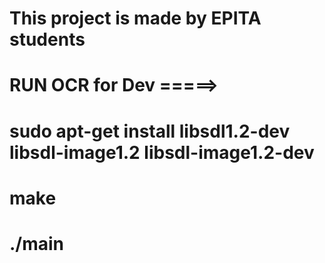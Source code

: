# This project is made by EPITA students
# RUN OCR for Dev =====>
# sudo apt-get install libsdl1.2-dev libsdl-image1.2 libsdl-image1.2-dev
# make
# ./main



